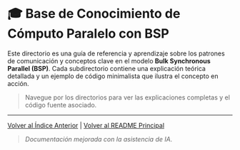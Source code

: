 # 🎓 Base de Conocimiento de Cómputo Paralelo con BSP

Este directorio es una guía de referencia y aprendizaje sobre los patrones de comunicación y conceptos clave en el modelo **Bulk Synchronous Parallel (BSP)**. Cada subdirectorio contiene una explicación teórica detallada y un ejemplo de código minimalista que ilustra el concepto en acción.

> Navegue por los directorios para ver las explicaciones completas y el código fuente asociado.


---
[Volver al Índice Anterior](../README.md) | [Volver al README Principal](../README.md)

> *Documentación mejorada con la asistencia de IA.*
